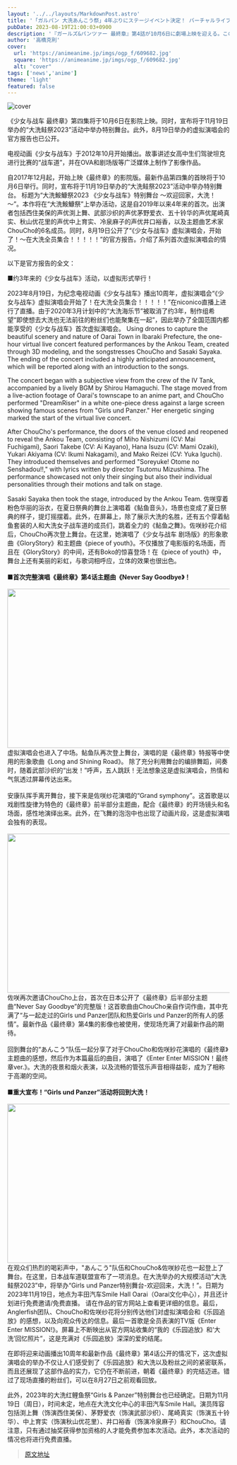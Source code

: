 ```yaml
---
layout: '../../layouts/MarkdownPost.astro'
title: '「ガルパン 大洗あんこう祭」4年ぶりにステージイベント決定！ バーチャルライブの公式レポートも公開'
pubDate: 2023-08-19T21:00:03+0900
description: '『ガールズ&パンツァー 最終章』第4話が10月6日に劇場上映を迎える。このたび、11月19日開催のイベント「大洗あんこう祭2023」にてスペシャルステージの開催が決定。さらに8月19日開催のバーチャルライブのオフィシャルレポートも公開された。'
author: '高橋克則'
cover:
  url: 'https://animeanime.jp/imgs/ogp_f/609682.jpg'
  square: 'https://animeanime.jp/imgs/ogp_f/609682.jpg'
  alt: "cover"
tags: ['news','anime']
theme: 'light'
featured: false
---
```


![cover](https://animeanime.jp/imgs/ogp_f/609682.jpg)

《少女与战车 最终章》第四集将于10月6日在影院上映。同时，宣布将于11月19日举办的“大洗鲑祭2023”活动中举办特别舞台。此外，8月19日举办的虚拟演唱会的官方报告也已公开。

电视动画《少女与战车》于2012年10月开始播出。故事讲述女高中生们驾驶坦克进行比赛的“战车道”，并在OVA和剧场版等广泛媒体上制作了影像作品。

自2017年12月起，开始上映《最终章》的影院版。最新作品第四集的首映将于10月6日举行。同时，宣布将于11月19日举办的“大洗鲑祭2023”活动中举办特别舞台。
标题为“大洗鮟鱇祭2023 《少女与战车》特别舞台 ～欢迎回家，大洗！～”。本作将在“大洗鮟鱇祭”上举办活动，这是自2019年以来4年来的首次。出演者包括西住美保的声优渕上舞、武部沙织的声优茅野爱衣、五十铃华的声优尾崎真实、秋山优花里的声优中上育实、冷泉麻子的声优井口裕香，以及主题曲艺术家ChouCho的6名成员。同时，8月19日公开了“《少女与战车》虚拟演唱会，开始了！～在大洗全员集合！！！！！”的官方报告。介绍了系列首次虚拟演唱会的情况。

以下是官方报告的全文：

■约3年来的《少女与战车》活动，以虚拟形式举行！

2023年8月19日，为纪念电视动画《少女与战车》播出10周年，虚拟演唱会“《少女与战车》虚拟演唱会开始了！在大洗全员集合！！！！！”在niconico直播上进行了直播。由于2020年3月计划中的“大洗海乐节”被取消了约3年，制作组希望“即使想去大洗也无法前往的粉丝们也能聚集在一起”，因此举办了全国范围内都能享受的《少女与战车》首次虚拟演唱会。
Using drones to capture the beautiful scenery and nature of Oarai Town in Ibaraki Prefecture, the one-hour virtual live concert featured performances by the Ankou Team, created through 3D modeling, and the songstresses ChouCho and Sasaki Sayaka. The ending of the concert included a highly anticipated announcement, which will be reported along with an introduction to the songs. 

The concert began with a subjective view from the crew of the IV Tank, accompanied by a lively BGM by Shirou Hamaguchi. The stage moved from a live-action footage of Oarai's townscape to an anime part, and ChouCho performed "DreamRiser" in a white one-piece dress against a large screen showing famous scenes from "Girls und Panzer." Her energetic singing marked the start of the virtual live concert. 

After ChouCho's performance, the doors of the venue closed and reopened to reveal the Ankou Team, consisting of Miho Nishizumi (CV: Mai Fuchigami), Saori Takebe (CV: Ai Kayano), Hana Isuzu (CV: Mami Ozaki), Yukari Akiyama (CV: Ikumi Nakagami), and Mako Reizei (CV: Yuka Iguchi). They introduced themselves and performed "Soreyuke! Otome no Senshadou!!," with lyrics written by director Tsutomu Mizushima. The performance showcased not only their singing but also their individual personalities through their motions and talk on stage. 

Sasaki Sayaka then took the stage, introduced by the Ankou Team.
佐咲穿着粉色华丽的浴衣，在夏日祭典的舞台上演唱着《鲇鱼音头》，场景也变成了夏日祭典的样子，提灯摇摆着。此外，在屏幕上，除了展示大洗的名胜，还有五个穿着鲇鱼套装的人和大洗女子战车道的成员们，跳着全力的《鲇鱼之舞》。佐咲紗花介绍后，ChouCho再次登上舞台。在这里，她演唱了《少女与战车 剧场版》的形象歌曲《GloryStory》和主题曲《piece of youth》。不仅播放了电影版的名场面，而且在《GloryStory》的中间，还有Boko的惊喜登场！在《piece of youth》中，舞台上还有美丽的彩虹，与歌词相呼应，立体的效果也很出色。 <br><br><span style="font-weight:bold;">■首次完整演唱《最终章》第4话主题曲《Never Say Goodbye》！ </span><br><br><img src="https://animeanime.jp/imgs/zoom/609679.jpg" class="inline-article-image" width="640" height="360"><br>虚拟演唱会也进入了中场。鲇鱼队再次登上舞台，演唱的是《最终章》特报等中使用的形象歌曲《Long and Shining Road》。
除了充分利用舞台的编排舞蹈，间奏时，随着武部沙织的“出发！”呼声，五人跳跃！无法想象这是虚拟演唱会，热情和气氛透过屏幕传达出来。<br><br>安康队挥手离开舞台，接下来是佐咲纱花演唱的“Grand symphony”。这首歌是以戏剧性旋律为特色的《最终章》前半部分主题曲，配合《最终章》的开场镜头和名场面，感性地演绎出来。此外，在飞舞的泡泡中也出现了动画片段，这是虚拟演唱会独有的表现。<br><br><img src="https://animeanime.jp/imgs/zoom/609682.jpg" class="inline-article-image" width="640" height="360"><br>佐咲再次邀请ChouCho上台，首次在日本公开了《最终章》后半部分主题曲“Never Say Goodbye”的完整版！这首歌曲由ChouCho亲自作词作曲，其中充满了“与一起走过的Girls und Panzer团队和热爱Girls und Panzer的所有人的感情”。最新作品《最终章》第4集的影像也被使用，使现场充满了对最新作品的期待。
<br><br>回到舞台的“あんこう”队伍一起分享了对于ChouCho和佐咲紗花演唱的《最终章》主题曲的感想，然后作为本篇最后的曲目，演唱了《Enter Enter MISSION！最终章ver.》。大洗的夜景和烟火表演，以及流畅的管弦乐声音相得益彰，成为了相称于高潮的空间。<br><br><span style="font-weight:bold;">■重大宣布！“Girls und Panzer”活动将回到大洗！</span><br><br><img src="https://animeanime.jp/imgs/zoom/609676.jpg" class="inline-article-image" width="640" height="360"><br>在观众们热烈的喝彩声中，"あんこう"队伍和ChouCho&佐咲紗花也一起登上了舞台。在这里，日本战车道联盟宣布了一项消息。在大洗举办的大规模活动“大洗鲑祭2023”中，将举办“Girls und Panzer特别舞台-欢迎回来，大洗！”。日期为2023年11月19日，地点为丰田汽车Smile Hall Oarai（Oarai文化中心），并且还计划进行免费邀请/免费直播。
请在作品的官方网站上查看更详细的信息。最后，Anglerfish团队、ChouCho和佐咲纱花将分别传达他们对虚拟演唱会和《乐园追放》的感想，以及向观众传达的信息。最后一首歌是全员表演的TV版《Enter Enter MISSION!》。屏幕上不断映出从官方网站收集的“我的《乐园追放》和‘大洗’回忆照片”，这是充满对《乐园追放》深深的爱的结尾。 

在即将迎来动画播出10周年和最新作品《最终章》第4话公开的情况下，这次虚拟演唱会的举办不仅让人们感受到了《乐园追放》和大洗以及粉丝之间的紧密联系，而且还展现了这部作品的实力，它仍在不断前进，朝着《最终章》的完结迈进。错过了现场直播的粉丝们，可以在8月27日之前观看回放。 

此外，2023年的大洗红鲤鱼祭“Girls & Panzer”特别舞台也已经确定。日期为11月19日（周日），时间未定，地点在大洗文化中心的丰田汽车Smile Hall。演员阵容包括渕上舞（饰演西住美保）、茅野爱衣（饰演武部沙织）、尾崎真实（饰演五十铃华）、中上育实（饰演秋山优花里）、井口裕香（饰演冷泉麻子）和ChouCho。请注意，只有通过抽奖获得参加资格的人才能免费参加本次活动。此外，本次活动的情况也将进行免费直播。

>[原文地址](https://animeanime.jp/article/2023/08/19/79370.html)  